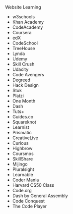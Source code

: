 Website Learning 

* w3schools
* Khan Academy
* CodeAcademy
* Coursera
* edX
* CodeSchool
* TreeHouse
* Lynda
* Udemy
* Skill Crush
* Udacity
* Code Avengers
* Degreed
* Hack Design
* Stuk
* Platzi
* One Month
* Dash
* Tuts+
* Guides.co
* Squareknot
* Learnist
* Prismatic
* CreativeLive
* Curious
* Highbrow
* Coursmos
* SkillShare
* Mijingo
* Pluralsight
* Learnable
* Coder Mania
* Harvard CS50 Class
* Code.org
* Dash by General Assembly
* Code Conquest
* The Code Player
